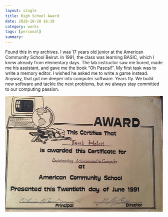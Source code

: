 ```yaml
---
layout: single
title: High School Award
date: 2020-10-28 16:28
category: works 
tags: [personal]
summary: 
---
```


Found this in my archives. I was 17 years old junior at the American Community School Beirut. In 1991, the class was learning BASIC, which I knew already from elementary days. The lab instructor saw me bored, made me his assistant, and gave me the book “Oh Pascal!”. My first task was to write a memory editor. I wished he asked me to write a game instead. Anyway, that got me deeper into computer software. Years fly. We build new software and tackle the next problems, but we always stay committed to our computing passion.

![High School Computer Achievement Award](/assets/images/personal/acs-certificate.jpg)
